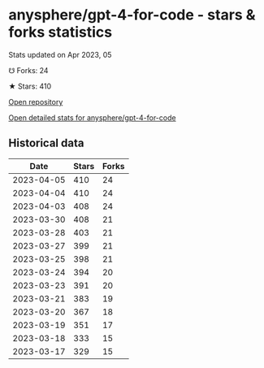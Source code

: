 # anysphere/gpt-4-for-code - stars & forks statistics

Stats updated on Apr 2023, 05

☋ Forks: 24

★ Stars: 410

[Open repository](https://github.com/anysphere/gpt-4-for-code)

[Open detailed stats for anysphere/gpt-4-for-code](https://reviewgithub.com/rep/anysphere/gpt-4-for-code)

## Historical data
| Date | Stars | Forks |
|------|-------|-------|
| 2023-04-05 | 410 | 24 | 
| 2023-04-04 | 410 | 24 | 
| 2023-04-03 | 408 | 24 | 
| 2023-03-30 | 408 | 21 | 
| 2023-03-28 | 403 | 21 | 
| 2023-03-27 | 399 | 21 | 
| 2023-03-25 | 398 | 21 | 
| 2023-03-24 | 394 | 20 | 
| 2023-03-23 | 391 | 20 | 
| 2023-03-21 | 383 | 19 | 
| 2023-03-20 | 367 | 18 | 
| 2023-03-19 | 351 | 17 | 
| 2023-03-18 | 333 | 15 | 
| 2023-03-17 | 329 | 15 | 

